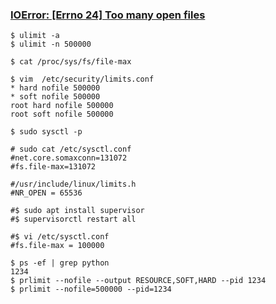 ### [IOError: [Errno 24] Too many open files](https://medium.com/hbsmith/too-many-open-files-%EC%97%90%EB%9F%AC-%EB%8C%80%EC%9D%91%EB%B2%95-9b388aea4d4e)

    $ ulimit -a
    $ ulimit -n 500000
    
    $ cat /proc/sys/fs/file-max
    
    $ vim  /etc/security/limits.conf
    * hard nofile 500000
    * soft nofile 500000
    root hard nofile 500000
    root soft nofile 500000    
      
    $ sudo sysctl -p
    
    # sudo cat /etc/sysctl.conf
    #net.core.somaxconn=131072
    #fs.file-max=131072
    
    #/usr/include/linux/limits.h
    #NR_OPEN = 65536
       
    #$ sudo apt install supervisor
    #$ supervisorctl restart all
    
    #$ vi /etc/sysctl.conf
    #fs.file-max = 100000   
    
    $ ps -ef | grep python
    1234
    $ prlimit --nofile --output RESOURCE,SOFT,HARD --pid 1234
    $ prlimit --nofile=500000 --pid=1234
